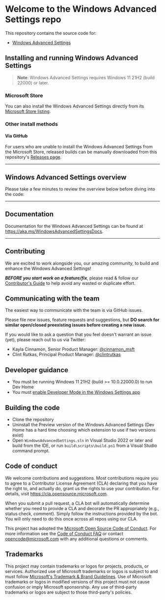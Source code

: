 # Welcome to the Windows Advanced Settings repo

This repository contains the source code for:

* [Windows Advanced Settings](https://aka.ms/WindowsAdvancedSettings)

## Installing and running Windows Advanced Settings

> **Note**: Windows Advanced Settings requires Windows 11 21H2 (build 22000) or later.

### Microsoft Store

You can also install the Windows Advanced Settings directly from its [Microsoft Store listing](https://aka.ms/WindowsAdvancedSettings).

### Other install methods

#### Via GitHub

For users who are unable to install the Windows Advanced Settings from the Microsoft Store, released builds can be manually downloaded from this repository's [Releases page](https://github.com/microsoft/WindowsAdvancedSettings/releases).

---

## Windows Advanced Settings overview

Please take a few minutes to review the overview below before diving into the code:

---

## Documentation

Documentation for the Windows Advanced Settings can be found at https://aka.ms/WindowsAdvancedSettingsDocs.

---

## Contributing

We are excited to work alongside you, our amazing community, to build and enhance the Windows Advanced Settings!

***BEFORE you start work on a feature/fix***, please read & follow our [Contributor's Guide](https://github.com/microsoft/WindowsAdvancedSettings/blob/main/CONTRIBUTING.md) to help avoid any wasted or duplicate effort.

## Communicating with the team

The easiest way to communicate with the team is via GitHub issues.

Please file new issues, feature requests and suggestions, but **DO search for similar open/closed preexisting issues before creating a new issue.**

If you would like to ask a question that you feel doesn't warrant an issue (yet), please reach out to us via Twitter:

* Kayla Cinnamon, Senior Product Manager: [@cinnamon_msft](https://twitter.com/cinnamon_msft)
* Clint Rutkas, Principal Product Manager: [@clintrutkas](https://twitter.com/clintrutkas)

## Developer guidance

* You must be running Windows 11 21H2 (build >= 10.0.22000.0) to run Dev Home
* You must [enable Developer Mode in the Windows Settings app](https://docs.microsoft.com/en-us/windows/uwp/get-started/enable-your-device-for-development)

## Building the code

* Clone the repository
* Uninstall the Preview version of the Windows Advanced Settings (Dev Home has a hard time choosing which extension to use if two versions exist)
* Open `WindowsAdvancedSettings.sln` in Visual Studio 2022 or later and build from the IDE, or run `build\scripts\build.ps1` from a Visual Studio command prompt.

## Code of conduct

We welcome contributions and suggestions. Most contributions require you to agree to a Contributor License Agreement (CLA) declaring that you have the right to, and actually do, grant us the rights to use your contribution. For details, visit https://cla.opensource.microsoft.com.

When you submit a pull request, a CLA bot will automatically determine whether you need to provide a CLA and decorate the PR appropriately (e.g., status check, comment). Simply follow the instructions provided by the bot. You will only need to do this once across all repos using our CLA.

This project has adopted the [Microsoft Open Source Code of Conduct](https://opensource.microsoft.com/codeofconduct/). For more information see the [Code of Conduct FAQ](https://opensource.microsoft.com/codeofconduct/faq/) or contact [opencode@microsoft.com](mailto:opencode@microsoft.com) with any additional questions or comments.

## Trademarks

This project may contain trademarks or logos for projects, products, or services. Authorized use of Microsoft trademarks or logos is subject to and must follow [Microsoft's Trademark & Brand Guidelines](https://www.microsoft.com/en-us/legal/intellectualproperty/trademarks/usage/general). Use of Microsoft trademarks or logos in modified versions of this project must not cause confusion or imply Microsoft sponsorship. Any use of third-party trademarks or logos are subject to those third-party's policies.
